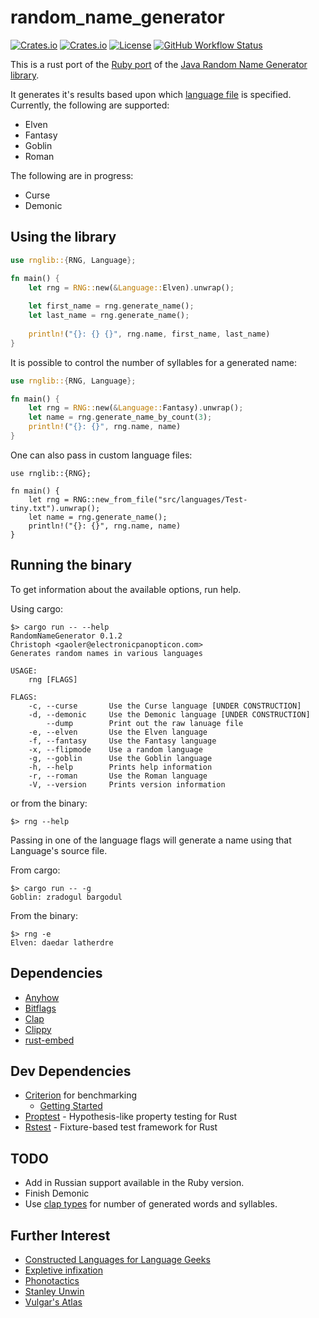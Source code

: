 # random_name_generator

[![Crates.io](https://img.shields.io/crates/v/random_name_generator?style=flat-square)](https://crates.io/crates/random_name_generator)
[![Crates.io](https://img.shields.io/crates/d/random_name_generator?style=flat-square)](https://crates.io/crates/random_name_generator)
[![License](https://img.shields.io/badge/License-BSD%203--Clause-blue.svg)](https://opensource.org/licenses/BSD-3-Clause)
[![GitHub Workflow Status](https://img.shields.io/github/workflow/status/folkengine/random_name_generator_rs/Rust)](https://github.com/folkengine/random_name_generator_rs/actions/workflows/rust.yml?query=branch%3Amaster)

This is a rust port of the [Ruby port](https://github.com/folkengine/random_name_generator)
of the [Java Random Name Generator library](https://github.com/folkengine/java-random-name-generator).

It generates it's results based upon which [language file](src/languages) is specified.
Currently, the following are supported:

* Elven
* Fantasy
* Goblin
* Roman

The following are in progress:

* Curse
* Demonic

## Using the library

```rust
use rnglib::{RNG, Language};

fn main() {
    let rng = RNG::new(&Language::Elven).unwrap();
    
    let first_name = rng.generate_name();
    let last_name = rng.generate_name();
    
    println!("{}: {} {}", rng.name, first_name, last_name)
}
```

It is possible to control the number of syllables for a generated name:

```rust
use rnglib::{RNG, Language};

fn main() {
    let rng = RNG::new(&Language::Fantasy).unwrap();
    let name = rng.generate_name_by_count(3);
    println!("{}: {}", rng.name, name)
}
```

One can also pass in custom language files:

```
use rnglib::{RNG};

fn main() {
    let rng = RNG::new_from_file("src/languages/Test-tiny.txt").unwrap();
    let name = rng.generate_name();
    println!("{}: {}", rng.name, name)
}
```

## Running the binary

To get information about the available options, run help.

Using cargo:

```
$> cargo run -- --help
RandomNameGenerator 0.1.2
Christoph <gaoler@electronicpanopticon.com>
Generates random names in various languages

USAGE:
    rng [FLAGS]

FLAGS:
    -c, --curse       Use the Curse language [UNDER CONSTRUCTION]
    -d, --demonic     Use the Demonic language [UNDER CONSTRUCTION]
        --dump        Print out the raw lanuage file
    -e, --elven       Use the Elven language
    -f, --fantasy     Use the Fantasy language
    -x, --flipmode    Use a random language
    -g, --goblin      Use the Goblin language
    -h, --help        Prints help information
    -r, --roman       Use the Roman language
    -V, --version     Prints version information

```

or from the binary:

```
$> rng --help
```

Passing in one of the language flags will generate a name using that Language's source file.

From cargo:

```
$> cargo run -- -g
Goblin: zradogul bargodul
```

From the binary:

```
$> rng -e
Elven: daedar latherdre
```

## Dependencies

* [Anyhow](https://github.com/dtolnay/anyhow)
* [Bitflags](https://github.com/bitflags/bitflags)
* [Clap](https://github.com/clap-rs/clap)
* [Clippy](https://rust-lang.github.io/rust-clippy/)
* [rust-embed](https://github.com/pyros2097/rust-embed)

## Dev Dependencies

* [Criterion](https://github.com/bheisler/criterion.rs) for benchmarking
  * [Getting Started](https://bheisler.github.io/criterion.rs/book/getting_started.html)
* [Proptest](https://github.com/AltSysrq/proptest) - Hypothesis-like property testing for Rust
* [Rstest](https://github.com/la10736/rstest) - Fixture-based test framework for Rust

## TODO

* Add in Russian support available in the Ruby version.
* Finish Demonic
* Use [clap types](https://github.com/clap-rs/clap/blob/master/examples/12_typed_values.rs) for number of generated words and syllables.

## Further Interest

* [Constructed Languages for Language Geeks](https://www.reddit.com/r/conlangs/)
* [Expletive infixation](https://en.wikipedia.org/wiki/Expletive_infixation)
* [Phonotactics](https://en.wikipedia.org/wiki/Phonotactics)
* [Stanley Unwin](https://en.wikipedia.org/wiki/Stanley_Unwin_(comedian))
* [Vulgar's Atlas](https://www.vulgarlang.com/atlas/)
